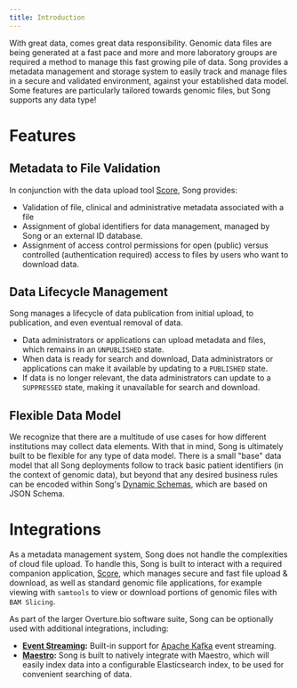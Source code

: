 ```yaml
---
title: Introduction
---
```


With great data, comes great data responsibility.  Genomic data files are being generated at a fast pace and more and more laboratory groups are required a method to manage this fast growing pile of data. Song provides a metadata management and storage system to easily track and manage files in a secure and validated environment, against your established data model.  Some features are particularly tailored towards genomic files, but Song supports any data type! 

# Features
## Metadata to File Validation
In conjunction with the data upload tool [Score](/documentation/score), Song provides:
- Validation of file, clinical and administrative metadata associated with a file
- Assignment of global identifiers for data management, managed by Song or an external ID database.
- Assignment of access control permissions for open (public) versus controlled (authentication required) access to files by users who want to download data.

## Data Lifecycle Management 
Song manages a lifecycle of data publication from initial upload, to publication, and even eventual removal of data. 
- Data administrators or applications can upload metadata and files, which remains in an `UNPUBLISHED` state. 
- When data is ready for search and download, Data administrators or applications can make it available by updating to a `PUBLISHED` state.
- If data is no longer relevant, the data administrators can update to a `SUPPRESSED` state, making it unavailable for search and download. 

## Flexible Data Model 
We recognize that there are a multitude of use cases for how different institutions may collect data elements.  With that in mind, Song is ultimately built to be flexible for any type of data model.  There is a small "base" data model that all Song deployments follow to track basic patient identifiers (in the context of genomic data), but beyond that any desired business rules can be encoded within Song's [Dynamic Schemas](/documentation/song/user-guide/schema), which are based on JSON Schema. 

# Integrations
As a metadata management system, Song does not handle the complexities of cloud file upload. To handle this, Song is built to interact with a required companion application, [Score](/documentation/score), which manages secure and fast file upload & download, as well as standard genomic file applications, for example   viewing with  `samtools` to view or download portions of genomic files with `BAM Slicing`. 

As part of the larger Overture.bio software suite, Song can be optionally used with additional integrations, including:
- **[Event Streaming](/documentation/song/installation/configuration/kafka):** Built-in support for [Apache Kafka](https://kafka.apache.org/) event streaming.  
- **[Maestro](/documentation/maestro/):** Song is built to natively integrate with Maestro, which will easily index data into a configurable Elasticsearch index, to be used for convenient searching of data. 
